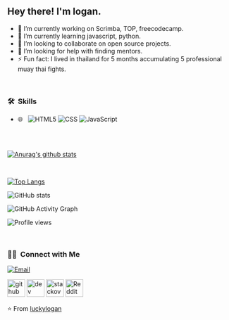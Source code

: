 

<h2> Hey there! I'm logan.</h2>

- 🔭 I’m currently working on Scrimba, TOP, freecodecamp. 
- 🌱 I’m currently learning javascript, python. 
- 👯 I’m looking to collaborate on open source projects. 
- 🤔 I’m looking for help with finding mentors. 
- ⚡ Fun fact: I lived in thailand for 5 months accumulating 5 professional muay thai fights. 



<br>


<h3> 🛠 &nbsp;Skills</h3>


- 🌐 &nbsp;
  ![HTML5](https://img.shields.io/badge/-HTML5-333333?style=flat&logo=HTML5)
  ![CSS](https://img.shields.io/badge/-CSS-333333?style=flat&logo=CSS3&logoColor=1572B6)
  ![JavaScript](https://img.shields.io/badge/-JavaScript-333333?style=flat&logo=javascript)
 
<br/>

<br>

[![Anurag's github stats](https://github-readme-stats.vercel.app/api?username=luckylogan)](https://github.com/luckylogan/github-readme-stats)

<a href="https://github.com/luckylogan">
  
</br>

</a>

[![Top Langs](https://github-readme-stats.vercel.app/api/top-langs/?username=luckylogan)](https://github.com/anuraghazra/github-readme-stats)

![GitHub stats](https://github-readme-stats.vercel.app/api?username=luckylogan&show_icons=true)  

![GitHub Activity Graph](https://activity-graph.herokuapp.com/graph?username=luckylogan)  

![Profile views](https://gpvc.arturio.dev/luckylogan)  

<br/>

<h3> 🤝🏻 &nbsp;Connect with Me </h3>

<!-- <p align="center">
<a href=""><img alt="Website" src=""></a>
<a href="https://www.linkedin.com/in/AVS1508/"><img alt="LinkedIn" src=""></a>
<a href="https://www.instagram.com/adityavs_/"><img alt="Instagram" src=""></a> -->

<a href="mailto:loganjamesy@outlook.com"><img alt="Email" src="https://img.shields.io/badge/Email-loganjamesy@outlook.com-blue?style=flat-square&logo=outlook"></a>

[<img src='https://cdn.jsdelivr.net/npm/simple-icons@3.0.1/icons/github.svg' alt='github' height='40'>](https://github.com/luckylogan)  [<img src='https://cdn.jsdelivr.net/npm/simple-icons@3.0.1/icons/dev-dot-to.svg' alt='dev' height='40'>](https://dev.to/luckylogan)  [<img src='https://cdn.jsdelivr.net/npm/simple-icons@3.0.1/icons/stackoverflow.svg' alt='stackoverflow' height='40'>](https://stackoverflow.com/users/luckylogan)  [<img src='https://cdn.jsdelivr.net/npm/simple-icons@3.0.1/icons/reddit.svg' alt='Reddit' height='40'>](https://www.reddit.com/user/shirikin)  

</p>

⭐️ From [luckylogan](https://github.com/luckylogan)
